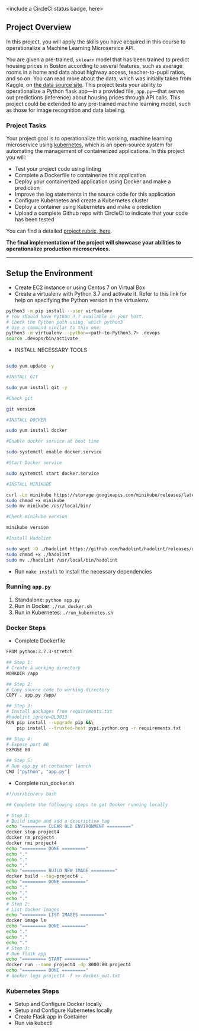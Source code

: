 <include a CircleCI status badge, here>

## Project Overview

In this project, you will apply the skills you have acquired in this course to operationalize a Machine Learning Microservice API. 

You are given a pre-trained, `sklearn` model that has been trained to predict housing prices in Boston according to several features, such as average rooms in a home and data about highway access, teacher-to-pupil ratios, and so on. You can read more about the data, which was initially taken from Kaggle, on [the data source site](https://www.kaggle.com/c/boston-housing). This project tests your ability to operationalize a Python flask app—in a provided file, `app.py`—that serves out predictions (inference) about housing prices through API calls. This project could be extended to any pre-trained machine learning model, such as those for image recognition and data labeling.

### Project Tasks

Your project goal is to operationalize this working, machine learning microservice using [kubernetes](https://kubernetes.io/), which is an open-source system for automating the management of containerized applications. In this project you will:
* Test your project code using linting
* Complete a Dockerfile to containerize this application
* Deploy your containerized application using Docker and make a prediction
* Improve the log statements in the source code for this application
* Configure Kubernetes and create a Kubernetes cluster
* Deploy a container using Kubernetes and make a prediction
* Upload a complete Github repo with CircleCI to indicate that your code has been tested

You can find a detailed [project rubric, here](https://review.udacity.com/#!/rubrics/2576/view).

**The final implementation of the project will showcase your abilities to operationalize production microservices.**

---

## Setup the Environment


* Create EC2 instance or using Centos 7 on Virtual Box
* Create a virtualenv with Python 3.7 and activate it. Refer to this link for help on specifying the Python version in the virtualenv. 

```bash
python3 -m pip install --user virtualenv
# You should have Python 3.7 available in your host. 
# Check the Python path using `which python3`
# Use a command similar to this one:
python3 -m virtualenv --python=<path-to-Python3.7> .devops
source .devops/bin/activate
```

* INSTALL NECESSARY TOOLS  
```bash

sudo yum update -y

#INSTALL GIT

sudo yum install git -y

#Check git 

git version

#INSTALL DOCKER

sudo yum install docker

#Enable docker service at boot time

sudo systemctl enable docker.service

#Start Docker service

sudo systemctl start docker.service

#INSTALL MINIKUBE

curl -Lo minikube https://storage.googleapis.com/minikube/releases/latest/minikube-linux-amd64 
sudo chmod +x minikube 
sudo mv minikube /usr/local/bin/

#Check minikube version

minikube version

#Install Hadolint

sudo wget -O ./hadolint https://github.com/hadolint/hadolint/releases/download/v2.10.0/hadolint-Linux-x86_64
sudo chmod +x ./hadolint
sudo mv ./hadolint /usr/local/bin/hadolint
```

* Run `make install` to install the necessary dependencies

### Running `app.py`

1. Standalone:  `python app.py`
2. Run in Docker:  `./run_docker.sh`
3. Run in Kubernetes:  `./run_kubernetes.sh`

### Docker Steps

* Complete Dockerfile

```bash
FROM python:3.7.3-stretch

## Step 1:
# Create a working directory
WORKDIR /app

## Step 2:
# Copy source code to working directory
COPY . app.py /app/

## Step 3:
# Install packages from requirements.txt
#hadolint ignore=DL3013
RUN pip install --upgrade pip &&\
    pip install --trusted-host pypi.python.org -r requirements.txt

## Step 4:
# Expose port 80
EXPOSE 80

## Step 5:
# Run app.py at container launch
CMD ["python", "app.py"]
```

* Complete run_docker.sh
```bash
#!/usr/bin/env bash

## Complete the following steps to get Docker running locally

# Step 1:
# Build image and add a descriptive tag
echo "========= CLEAR OLD ENVIRONMENT ========="
docker stop project4
docker rm project4
docker rmi project4
echo "========= DONE ========="
echo "." 
echo "."
echo "."
echo "========= BUILD NEW IMAGE ========="
docker build --tag=project4 .
echo "========= DONE ========="
echo "." 
echo "."
echo "."
# Step 2: 
# List docker images
echo "========= LIST IMAGES ========="
docker image ls
echo "========= DONE ========="
echo "." 
echo "."
echo "."
# Step 3: 
# Run flask app
echo "========= START ========="
docker run --name project4 -dp 8000:80 project4 
echo "========= DONE ========="
# docker logs project4 -f >> docker_out.txt 
```



### Kubernetes Steps

* Setup and Configure Docker locally
* Setup and Configure Kubernetes locally
* Create Flask app in Container
* Run via kubectl
